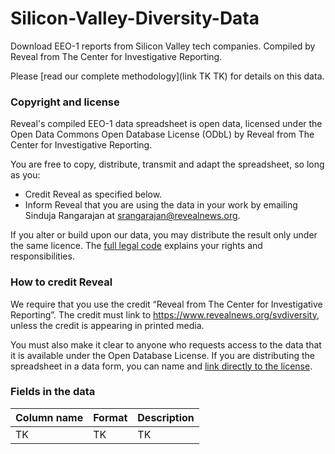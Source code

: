 # Silicon-Valley-Diversity-Data
Download EEO-1 reports from Silicon Valley tech companies. Compiled by Reveal from The Center for Investigative Reporting.

Please [read our complete methodology](link TK TK) for details on this data.

### Copyright and license
Reveal's compiled EEO-1 data spreadsheet is open data, licensed under the Open Data Commons Open Database License (ODbL) by Reveal from The Center for Investigative Reporting.

You are free to copy, distribute, transmit and adapt the spreadsheet, so long as you:

- Credit Reveal as specified below.
- Inform Reveal that you are using the data in your work by emailing Sinduja Rangarajan at srangarajan@revealnews.org.

If you alter or build upon our data, you may distribute the result only under the same licence. The [full legal code](https://opendatacommons.org/licenses/odbl/1.0/) explains your rights and responsibilities.

### How to credit Reveal

We require that you use the credit “Reveal from The Center for Investigative Reporting”. The credit must link to https://www.revealnews.org/svdiversity, unless the credit is appearing in printed media.

You must also make it clear to anyone who requests access to the data that it is available under the Open Database License. If you are distributing the spreadsheet in a data form, you can name and [link directly to the license](https://opendatacommons.org/licenses/odbl/1.0/). 

### Fields in the data

|Column name|Format|Description|
|---|---|---|
|TK|TK|TK|
